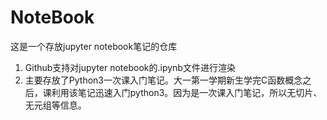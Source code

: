 # NoteBook

这是一个存放jupyter notebook笔记的仓库

1. Github支持对jupyter notebook的.ipynb文件进行渲染
2. 主要存放了Python3一次课入门笔记。大一第一学期新生学完C函数概念之后，课利用该笔记迅速入门python3。因为是一次课入门笔记，所以无切片、无元组等信息。
